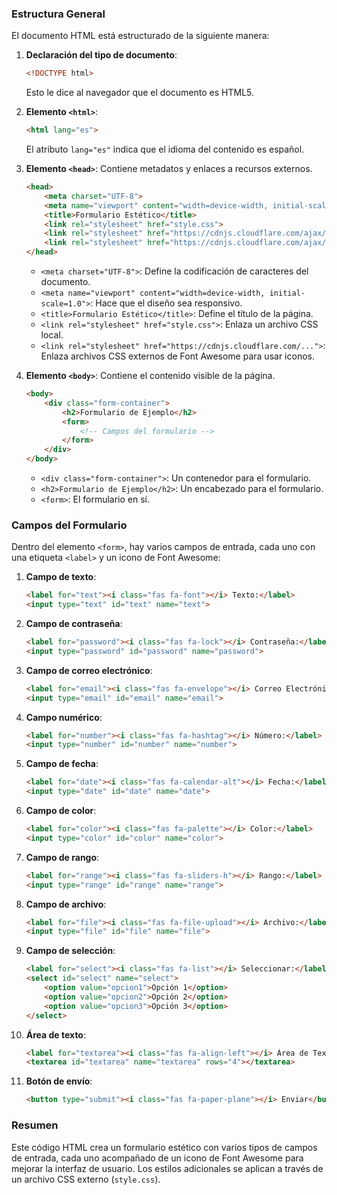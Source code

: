 ### Estructura General

El documento HTML está estructurado de la siguiente manera:

1. **Declaración del tipo de documento**: 
    ```html
    <!DOCTYPE html>
    ```
    Esto le dice al navegador que el documento es HTML5.

2. **Elemento `<html>`**:
    ```html
    <html lang="es">
    ```
    El atributo `lang="es"` indica que el idioma del contenido es español.

3. **Elemento `<head>`**:
    Contiene metadatos y enlaces a recursos externos.
    ```html
    <head>
        <meta charset="UTF-8">
        <meta name="viewport" content="width=device-width, initial-scale=1.0">
        <title>Formulario Estético</title>
        <link rel="stylesheet" href="style.css">
        <link rel="stylesheet" href="https://cdnjs.cloudflare.com/ajax/libs/font-awesome/6.0.0-beta3/css/all.min.css">
        <link rel="stylesheet" href="https://cdnjs.cloudflare.com/ajax/libs/font-awesome/6.0.0-beta3/css/fontawesome.min.css">
    </head>
    ```

    - `<meta charset="UTF-8">`: Define la codificación de caracteres del documento.
    - `<meta name="viewport" content="width=device-width, initial-scale=1.0">`: Hace que el diseño sea responsivo.
    - `<title>Formulario Estético</title>`: Define el título de la página.
    - `<link rel="stylesheet" href="style.css">`: Enlaza un archivo CSS local.
    - `<link rel="stylesheet" href="https://cdnjs.cloudflare.com/...">`: Enlaza archivos CSS externos de Font Awesome para usar iconos.

4. **Elemento `<body>`**:
    Contiene el contenido visible de la página.
    ```html
    <body>
        <div class="form-container">
            <h2>Formulario de Ejemplo</h2>
            <form>
                <!-- Campos del formulario -->
            </form>
        </div>
    </body>
    ```

    - `<div class="form-container">`: Un contenedor para el formulario.
    - `<h2>Formulario de Ejemplo</h2>`: Un encabezado para el formulario.
    - `<form>`: El formulario en sí.

### Campos del Formulario

Dentro del elemento `<form>`, hay varios campos de entrada, cada uno con una etiqueta `<label>` y un icono de Font Awesome:

1. **Campo de texto**:
    ```html
    <label for="text"><i class="fas fa-font"></i> Texto:</label>
    <input type="text" id="text" name="text">
    ```

2. **Campo de contraseña**:
    ```html
    <label for="password"><i class="fas fa-lock"></i> Contraseña:</label>
    <input type="password" id="password" name="password">
    ```

3. **Campo de correo electrónico**:
    ```html
    <label for="email"><i class="fas fa-envelope"></i> Correo Electrónico:</label>
    <input type="email" id="email" name="email">
    ```

4. **Campo numérico**:
    ```html
    <label for="number"><i class="fas fa-hashtag"></i> Número:</label>
    <input type="number" id="number" name="number">
    ```

5. **Campo de fecha**:
    ```html
    <label for="date"><i class="fas fa-calendar-alt"></i> Fecha:</label>
    <input type="date" id="date" name="date">
    ```

6. **Campo de color**:
    ```html
    <label for="color"><i class="fas fa-palette"></i> Color:</label>
    <input type="color" id="color" name="color">
    ```

7. **Campo de rango**:
    ```html
    <label for="range"><i class="fas fa-sliders-h"></i> Rango:</label>
    <input type="range" id="range" name="range">
    ```

8. **Campo de archivo**:
    ```html
    <label for="file"><i class="fas fa-file-upload"></i> Archivo:</label>
    <input type="file" id="file" name="file">
    ```

9. **Campo de selección**:
    ```html
    <label for="select"><i class="fas fa-list"></i> Seleccionar:</label>
    <select id="select" name="select">
        <option value="opcion1">Opción 1</option>
        <option value="opcion2">Opción 2</option>
        <option value="opcion3">Opción 3</option>
    </select>
    ```

10. **Área de texto**:
    ```html
    <label for="textarea"><i class="fas fa-align-left"></i> Área de Texto:</label>
    <textarea id="textarea" name="textarea" rows="4"></textarea>
    ```

11. **Botón de envío**:
    ```html
    <button type="submit"><i class="fas fa-paper-plane"></i> Enviar</button>
    ```

### Resumen

Este código HTML crea un formulario estético con varios tipos de campos de entrada, cada uno acompañado de un icono de Font Awesome para mejorar la interfaz de usuario. Los estilos adicionales se aplican a través de un archivo CSS externo (`style.css`).